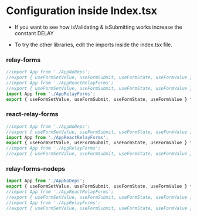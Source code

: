 
# Configuration inside Index.tsx

 * If you want to see how isValidating & isSubmitting works increase the constant DELAY

 * To try the other libraries, edit the imports inside the index.tsx file.

### relay-forms

```ts
//import App from './AppNoDeps';
//export { useFormSetValue, useFormSubmit, useFormState, useFormValue } from './AppNoDeps';
//import App from './AppReactRelayForms';
//export { useFormSetValue, useFormSubmit, useFormState, useFormValue } from './AppReactRelayForms';
import App from './AppRelayForms';
export { useFormSetValue, useFormSubmit, useFormState, useFormValue } from './AppRelayForms';
```

### react-relay-forms

```ts
//import App from './AppNoDeps';
//export { useFormSetValue, useFormSubmit, useFormState, useFormValue } from './AppNoDeps';
import App from './AppReactRelayForms';
export { useFormSetValue, useFormSubmit, useFormState, useFormValue } from './AppReactRelayForms';
//import App from './AppRelayForms';
//export { useFormSetValue, useFormSubmit, useFormState, useFormValue } from './AppRelayForms';
```

### relay-forms-nodeps

```ts
import App from './AppNoDeps';
export { useFormSetValue, useFormSubmit, useFormState, useFormValue } from './AppNoDeps';
//import App from './AppReactRelayForms';
//export { useFormSetValue, useFormSubmit, useFormState, useFormValue } from './AppReactRelayForms';
//import App from './AppRelayForms';
//export { useFormSetValue, useFormSubmit, useFormState, useFormValue } from './AppRelayForms';
```
